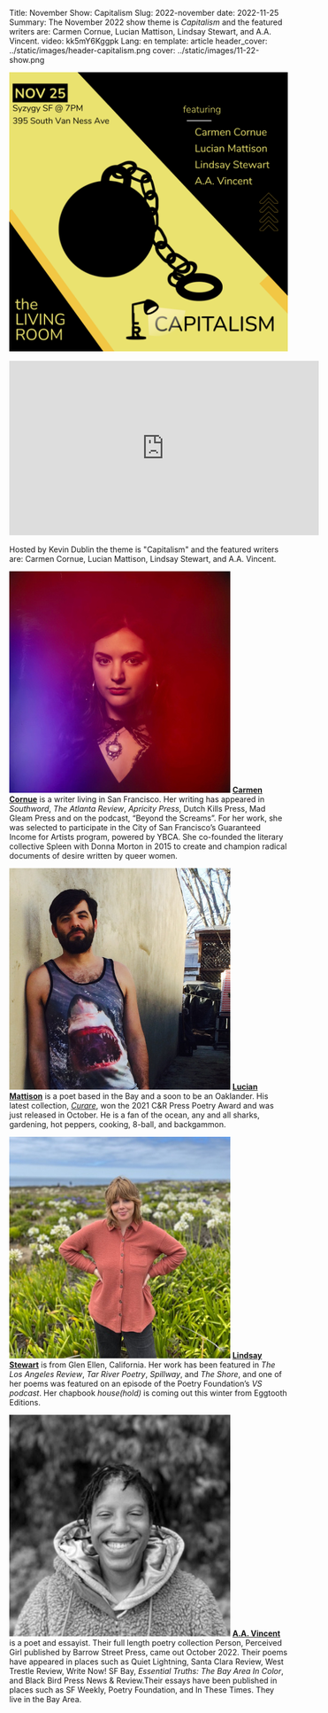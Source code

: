 Title: November Show: Capitalism
Slug: 2022-november
date: 2022-11-25
Summary: The November 2022 show theme is *Capitalism* and the featured writers are: Carmen Cornue, Lucian Mattison, Lindsay Stewart, and A.A. Vincent.
video: kk5mY6Kggpk
Lang: en
template: article
header_cover: ../static/images/header-capitalism.png
cover: ../static/images/11-22-show.png

![photo of November 2022 Show](../static/images/11-25-show.png)

<iframe width="560" height="315" src="https://www.youtube.com/embed/kk5mY6Kggpk" title="YouTube video player" frameborder="0" allow="accelerometer; autoplay; clipboard-write; encrypted-media; gyroscope; picture-in-picture" allowfullscreen></iframe>

Hosted by Kevin Dublin the theme is "Capitalism" and the featured writers are: Carmen Cornue, Lucian Mattison, Lindsay Stewart, and A.A. Vincent.

![photo of Carmen Cornue](../static/images/carmen-cornue.jpg)
[**Carmen Cornue**](http://box5656.temp.domains/~carmenf8/) is a writer living in San Francisco. Her writing has appeared in *Southword*, *The Atlanta Review*, *Apricity Press*, Dutch Kills Press, Mad Gleam Press and on the podcast, “Beyond the Screams”. For her work, she was selected to participate in the City of San Francisco’s Guaranteed Income for Artists program, powered by YBCA. She co-founded the literary collective Spleen with Donna Morton in 2015 to create and champion radical documents of desire written by queer women.

![photo of Lucian Mattison](../static/images/lucian-mattison.jpg)
[**Lucian Mattison**](https://www.lucianmattison.com/) is a poet based in the Bay and a soon to be an Oaklander. His latest collection, [*Curare*](https://www.crpress.org/shop/curare/), won the 2021 C&R Press Poetry Award and was just released in October. He is a fan of the ocean, any and all sharks, gardening, hot peppers, cooking, 8-ball, and backgammon. 

![photo of Lindsay Stewart](../static/images/lindsay-stewart.jpg)
[**Lindsay Stewart**](https://lindsaystewart.weebly.com/) is from Glen Ellen, California. Her work has been featured in *The Los Angeles Review*, *Tar River Poetry*, *Spillway*, and *The Shore*, and one of her poems was featured on an episode of the Poetry Foundation’s *VS podcast*. Her chapbook *house(hold)* is coming out this winter from Eggtooth Editions.

![photo of A.A. Vincent](../static/images/aa-vincent.jpg)
[**A.A. Vincent**](https://aavincent.net/) is a poet and essayist. Their full length poetry collection Person, Perceived Girl published by Barrow Street Press, came out October 2022. Their poems have appeared in places such as Quiet Lightning, Santa Clara Review, West Trestle Review, Write Now! SF Bay, *Essential Truths: The Bay Area In Color*, and Black Bird Press News & Review.Their essays have been published in places such as SF Weekly, Poetry Foundation, and In These Times. They live in the Bay Area. 

